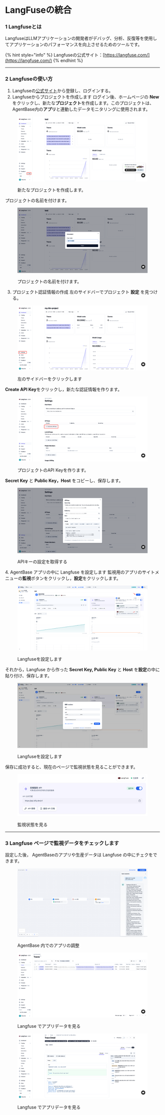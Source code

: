 # LangFuseの統合

### 1 Langfuseとは

LangfuseはLLMアプリケーションの開発者がデバッグ、分析、反復等を使用してアプリケーションのパフォーマンスを向上させるためのツールです。

{% hint style="info" %}
Langfuseの公式サイト：[https://langfuse.com/](https://langfuse.com/)
{% endhint %}

***

### 2 Langfuseの使い方

1. Langfuseの[公式サイト](https://langfuse.com/)から登録し、ログインする。
2. Langfuseからプロジェクトを作成します
ログイン後、ホームページの **New** をクリックし、新たな**プロジェクト**を作成します。このプロジェクトは、AgentBase内の**アプリ**と連動したデータモニタリングに使用されます。

<figure><img src="../../../.gitbook/assets/image (249).png" alt=""><figcaption><p>新たなプロジェクトを作成します。</p></figcaption></figure>

プロジェクトの名前を付けます。

<figure><img src="../../../.gitbook/assets/image (251).png" alt=""><figcaption><p>プロジェクトの名前を付けます。</p></figcaption></figure>

3. プロジェクト認証情報の作成
左のサイドバーでプロジェクト **設定** を見つける。

<figure><img src="../../../.gitbook/assets/image (253).png" alt=""><figcaption><p>左のサイドバーをクリックします</p></figcaption></figure>

**Create API Key**をクリックし，新たな認証情報を作ります。

<figure><img src="../../../.gitbook/assets/image (252).png" alt=""><figcaption><p>プロジェクトのAPI Keyを作ります。</p></figcaption></figure>

**Secret Key** と **Public Key，Host** をコピーし、保存します。

<figure><img src="../../../.gitbook/assets/image (254).png" alt=""><figcaption><p>APIキーの設定を取得する</p></figcaption></figure>

4\. AgentBase アプリの中に Langfuse を設定します
監視用のアプリのサイトメニューの**監視**ボタンをクリックし，**設定**をクリックします。

<figure><img src="../../../.gitbook/assets/image (255).png" alt=""><figcaption><p>Langfuseを設定します</p></figcaption></figure>

それから，Langfuse から作った **Secret Key, Public Key** と **Host** を**設定**の中に貼り付け、保存します。

<figure><img src="../../../.gitbook/assets/image (256).png" alt=""><figcaption><p>Langfuseを設定します</p></figcaption></figure>

保存に成功すると、現在のページで監視状態を見ることができます。

<figure><img src="../../../.gitbook/assets/image (257).png" alt=""><figcaption><p>監視状態を見る</p></figcaption></figure>

***

### 3 Langfuse ページで監視データをチェックします

設定した後， AgentBaseのアプリや生産データは Langfuse の中にチェクをできます。

<figure><img src="../../../.gitbook/assets/image (259).png" alt=""><figcaption><p>AgentBase 内でのアプリの調整</p></figcaption></figure>

<figure><img src="../../../.gitbook/assets/image (258).png" alt=""><figcaption><p>Langfuse でアプリデータを見る</p></figcaption></figure>

<figure><img src="../../../.gitbook/assets/image.png" alt=""><figcaption><p>Langfuse でアプリデータを見る</p></figcaption></figure>
